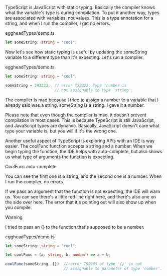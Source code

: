 TypeScript is JavaScript with static typing. Basically the compiler knows what the variable's type is during compilation. To put it another way, types are associated with variables, not values. This is a type annotation for a string, and when I run the compiler, I get no errors.

eggheadTypes/demo.ts

```typescript
let someString: string = "cool";
```

Now let's see how static typing is useful by updating the someString variable to a different type than it's expecting. Let's run a compiler.

eggheadTypes/demo.ts

```typescript
let someString: string = "cool";

someString = 243233;  // error TS2322: Type 'number is 
                      // not assignable to type 'string'.
```

The compiler is mad because I tried to assign a number to a variable that I already said was a string. someString is a string. I gave it a number.

Please note that even though the compiler is mad, it doesn't prevent compilation in most cases. This is because TypeScript is still JavaScript, and JavaScript types are dynamic. Basically, JavaScript doesn't care what type your variable is, but you will if it's the wrong one.

Another useful aspect of TypeScript is exploring APIs with an IDE is way easier. The coolFunc function accepts a string and a number. When we begin typing the function, the IDE helps with auto-complete, but also shows us what type of arguments the function is expecting.

CoolFunc auto-complete

You can see the first one is a string, and the second one is a number. When I run the compiler, no errors.

If we pass an argument that the function is not expecting, the IDE will warn us. You can see there's a little red line right here, and there's also one on the side over here. The error that it's pointing out will also show up when you compile.

Warning

I tried to pass an {} to the function that's supposed to be a number.

eggheadTypes/demo.ts

```typescript
let someString: string = "cool";

let coolFunc = (a: string, b: number) => a + b;

coolFunc(someString, {})  // error TS2345 of type '{}' is not 
                          // assignable to parameter of type 'number'.

```